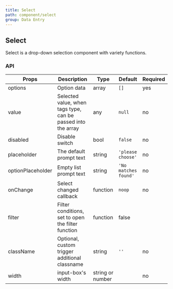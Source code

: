 ```yaml
---
title: Select
path: component/select
group: Data Entry
---
```


## Select

Select is a drop-down selection component with variety functions.

### API

| Props             | Description                                                  | Type             | Default              | Required |
| ----------------- | ------------------------------------------------------------ | ---------------- | -------------------- | -------- |
| options           | Option data                                                  | array            | `[]`                 | yes      |
| value             | Selected value, when tags type, can be passed into the array | any              | `null`               | no       |
| disabled          | Disable switch                                               | bool             | `false`              | no       |
| placeholder       | The default prompt text                                      | string           | `'please choose'`    | no       |
| optionPlaceholder | Empty list prompt text                                       | string           | `'No matches found'` | no       |
| onChange          | Select changed callback                                      | function         | `noop`               | no       |
| filter            | Filter conditions, set to open the filter function           | function         | false                |          | no |
| className         | Optional, custom trigger additional classname                | string           | `''`                 | no       |
| width             | input-box's width                                            | string or number |                      | no       |
